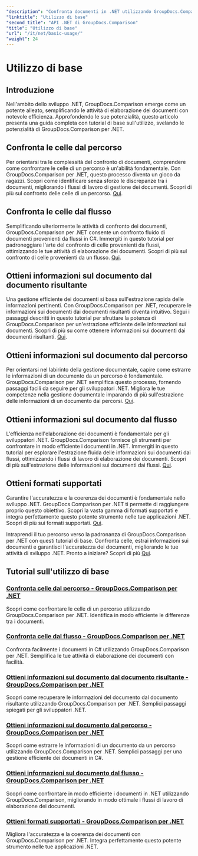 ```yaml
---
"description": "Confronta documenti in .NET utilizzando GroupDocs.Comparison. Scopri tutorial di base sull'utilizzo di GroupDocs.Comparison, che includono il confronto tra celle, l'estrazione di informazioni sui documenti e i formati supportati."
"linktitle": "Utilizzo di base"
"second_title": "API .NET di GroupDocs.Comparison"
"title": "Utilizzo di base"
"url": "/it/net/basic-usage/"
"weight": 24
---
```


# Utilizzo di base

## Introduzione

Nell'ambito dello sviluppo .NET, GroupDocs.Comparison emerge come un potente alleato, semplificando le attività di elaborazione dei documenti con notevole efficienza. Approfondendo le sue potenzialità, questo articolo presenta una guida completa con tutorial di base sull'utilizzo, svelando le potenzialità di GroupDocs.Comparison per .NET.

## Confronta le celle dal percorso
Per orientarsi tra le complessità del confronto di documenti, comprendere come confrontare le celle di un percorso è un'abilità fondamentale. Con GroupDocs.Comparison per .NET, questo processo diventa un gioco da ragazzi. Scopri come identificare senza sforzo le discrepanze tra i documenti, migliorando i flussi di lavoro di gestione dei documenti. Scopri di più sul confronto delle celle di un percorso. [Qui](./compare-cells-from-path/).

## Confronta le celle dal flusso
Semplificando ulteriormente le attività di confronto dei documenti, GroupDocs.Comparison per .NET consente un confronto fluido di documenti provenienti da flussi in C#. Immergiti in questo tutorial per padroneggiare l'arte del confronto di celle provenienti da flussi, ottimizzando le tue attività di elaborazione dei documenti. Scopri di più sul confronto di celle provenienti da un flusso. [Qui](./compare-cells-from-stream/).

## Ottieni informazioni sul documento dal documento risultante
Una gestione efficiente dei documenti si basa sull'estrazione rapida delle informazioni pertinenti. Con GroupDocs.Comparison per .NET, recuperare le informazioni sui documenti dai documenti risultanti diventa intuitivo. Segui i passaggi descritti in questo tutorial per sfruttare la potenza di GroupDocs.Comparison per un'estrazione efficiente delle informazioni sui documenti. Scopri di più su come ottenere informazioni sui documenti dai documenti risultanti. [Qui](./get-document-info-from-result-document/).

## Ottieni informazioni sul documento dal percorso
Per orientarsi nel labirinto della gestione documentale, capire come estrarre le informazioni di un documento da un percorso è fondamentale. GroupDocs.Comparison per .NET semplifica questo processo, fornendo passaggi facili da seguire per gli sviluppatori .NET. Migliora le tue competenze nella gestione documentale imparando di più sull'estrazione delle informazioni di un documento dai percorsi. [Qui](./get-document-info-from-path/).

## Ottieni informazioni sul documento dal flusso
L'efficienza nell'elaborazione dei documenti è fondamentale per gli sviluppatori .NET. GroupDocs.Comparison fornisce gli strumenti per confrontare in modo efficiente i documenti in .NET. Immergiti in questo tutorial per esplorare l'estrazione fluida delle informazioni sui documenti dai flussi, ottimizzando i flussi di lavoro di elaborazione dei documenti. Scopri di più sull'estrazione delle informazioni sui documenti dai flussi. [Qui](./get-document-info-from-stream/).

## Ottieni formati supportati
Garantire l'accuratezza e la coerenza dei documenti è fondamentale nello sviluppo .NET. GroupDocs.Comparison per .NET ti permette di raggiungere proprio questo obiettivo. Scopri la vasta gamma di formati supportati e integra perfettamente questo potente strumento nelle tue applicazioni .NET. Scopri di più sui formati supportati. [Qui](./get-supported-formats/).

Intraprendi il tuo percorso verso la padronanza di GroupDocs.Comparison per .NET con questi tutorial di base. Confronta celle, estrai informazioni sui documenti e garantisci l'accuratezza dei documenti, migliorando le tue attività di sviluppo .NET. Pronto a iniziare? Scopri di più [Qui](https://tutorials.groupdocs.com/comparison/net).
## Tutorial sull'utilizzo di base
### [Confronta celle dal percorso - GroupDocs.Comparison per .NET](./compare-cells-from-path/)
Scopri come confrontare le celle di un percorso utilizzando GroupDocs.Comparison per .NET. Identifica in modo efficiente le differenze tra i documenti.
### [Confronta celle dal flusso - GroupDocs.Comparison per .NET](./compare-cells-from-stream/)
Confronta facilmente i documenti in C# utilizzando GroupDocs.Comparison per .NET. Semplifica le tue attività di elaborazione dei documenti con facilità.
### [Ottieni informazioni sul documento dal documento risultante - GroupDocs.Comparison per .NET](./get-document-info-from-result-document/)
Scopri come recuperare le informazioni del documento dal documento risultante utilizzando GroupDocs.Comparison per .NET. Semplici passaggi spiegati per gli sviluppatori .NET.
### [Ottieni informazioni sul documento dal percorso - GroupDocs.Comparison per .NET](./get-document-info-from-path/)
Scopri come estrarre le informazioni di un documento da un percorso utilizzando GroupDocs.Comparison per .NET. Semplici passaggi per una gestione efficiente dei documenti in C#.
### [Ottieni informazioni sul documento dal flusso - GroupDocs.Comparison per .NET](./get-document-info-from-stream/)
Scopri come confrontare in modo efficiente i documenti in .NET utilizzando GroupDocs.Comparison, migliorando in modo ottimale i flussi di lavoro di elaborazione dei documenti.
### [Ottieni formati supportati - GroupDocs.Comparison per .NET](./get-supported-formats/)
Migliora l'accuratezza e la coerenza dei documenti con GroupDocs.Comparison per .NET. Integra perfettamente questo potente strumento nelle tue applicazioni .NET.